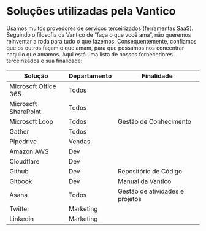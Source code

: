 # Soluções utilizadas pela Vantico

Usamos muitos provedores de serviços terceirizados (ferramentas SaaS). Seguindo o filosofia da Vantico de “faça o que você ama”, não queremos reinventar a roda para tudo o que fazemos. Consequentemente, confiamos que os outros façam o que amam, para que possamos nos concentrar naquilo que amamos. Aqui está uma lista de nossos fornecedores terceirizados e sua finalidade:

| Solução              | Departamento | Finalidade                      |
| -------------------- | ------------ | ------------------------------- |
| Microsoft Office 365 | Todos        |                                 |
| Microsoft SharePoint | Todos        |                                 |
| Microsoft Loop       | Todos        | Gestão de Conhecimento          |
| Gather               | Todos        |                                 |
| Pipedrive            | Vendas       |                                 |
| Amazon AWS           | Dev          |                                 |
| Cloudflare           | Dev          |                                 |
| Github               | Dev          | Repositório de Código           |
| Gitbook              | Dev          | Manual da Vantico               |
| Asana                | Todos        | Gestão de atividades e projetos |
| Twitter              | Marketing    |                                 |
| Linkedin             | Marketing    |                                 |
